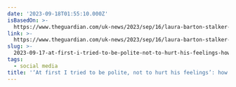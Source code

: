 ```yaml
---
date: '2023-09-18T01:55:10.000Z'
isBasedOn: >-
  https://www.theguardian.com/uk-news/2023/sep/16/laura-barton-stalker-nfbntw?CMP=Share_AndroidApp_Other
link: >-
  https://www.theguardian.com/uk-news/2023/sep/16/laura-barton-stalker-nfbntw?CMP=Share_AndroidApp_Other
slug: >-
  2023-09-17-at-first-i-tried-to-be-polite-not-to-hurt-his-feelings-how-a-regular-l
tags:
  - social media
title: '‘At first I tried to be polite, not to hurt his feelings’: how a regular ‘l'
---
```


